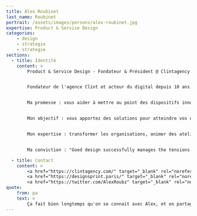 ```yaml
---
title: Alex Roubinet
last_name: Roubinet
portrait: /assets/images/persons/alex-roubinet.jpg
expertise: Product & Service Design
categories:
    - design
    - strategie
    - strategie
sections:
  - title: Identité
    content: >
        Product & Service Design - Fondateur & Président @ Clintagency / Designsprint.paris


        Fondateur de l'agence Clint et acteur du digital depuis 10 ans, j'accompagne PME, Startups et grands groupes dans l'élaboration de leur stratégie, la conception et la production de leurs dispositifs digitaux.


        Ma promesse : vous aider à mettre au point des dispositifs innovants, générateurs de valeur et d'émotions grâce aux méthodes de co-création et de design thinking.


        Mon objectif : vous apportez des solutions pour atteindre vos objectifs et surtout proposer à vos clients la meilleure expérience utilisateur possible.


        Mon expertise : transformer les organisations, animer des ateliers de co-création, favoriser l'innovation et mettre vos clients au cœur de la réflexion.


        Ma conviction : "Good design successfully manages the tensions between user needs, technology feasibility, and business viability."

  - title: Contact
    content: >
        <a href="https://clintagency.com/" target="_blank" rel="noreferrer">Site Clint</a> –
        <a href="https://designsprint.paris/" target="_blank" rel="noreferrer">Site Designsprint</a> –
        <a href="https://twitter.com/AlexRoubz" target="_blank" rel="noreferrer">Twitter</a>
quote:
    from: pa
    text: >
        Ça fait bien longtemps qu'on se connait avec Alex, et on partage une même vision de beaucoup de choses. Une belle rencontre !
---
```

